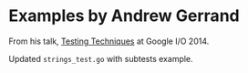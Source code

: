 # Examples by Andrew Gerrand

From his talk, [Testing Techniques](https://talks.golang.org/2014/testing.slide#1)
at Google I/O 2014.

Updated `strings_test.go` with subtests example.
